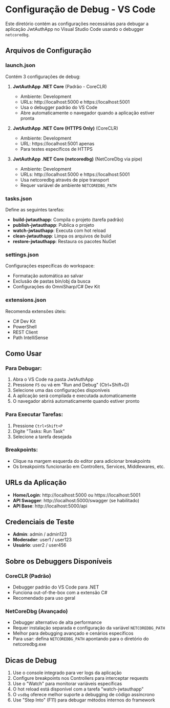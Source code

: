 # Configuração de Debug - VS Code

Este diretório contém as configurações necessárias para debugar a aplicação JwtAuthApp no Visual Studio Code usando o debugger `netcoredbg`.

## Arquivos de Configuração

### launch.json
Contém 3 configurações de debug:

1. **JwtAuthApp .NET Core** (Padrão - CoreCLR)
   - Ambiente: Development
   - URLs: http://localhost:5000 e https://localhost:5001
   - Usa o debugger padrão do VS Code
   - Abre automaticamente o navegador quando a aplicação estiver pronta

2. **JwtAuthApp .NET Core (HTTPS Only)** (CoreCLR)
   - Ambiente: Development
   - URL: https://localhost:5001 apenas
   - Para testes específicos de HTTPS

3. **JwtAuthApp .NET Core (netcoredbg)** (NetCoreDbg via pipe)
   - Ambiente: Development
   - URLs: http://localhost:5000 e https://localhost:5001
   - Usa netcoredbg através de pipe transport
   - Requer variável de ambiente `NETCOREDBG_PATH`

### tasks.json
Define as seguintes tarefas:

- **build-jwtauthapp**: Compila o projeto (tarefa padrão)
- **publish-jwtauthapp**: Publica o projeto
- **watch-jwtauthapp**: Executa com hot reload
- **clean-jwtauthapp**: Limpa os arquivos de build
- **restore-jwtauthapp**: Restaura os pacotes NuGet

### settings.json
Configurações específicas do workspace:
- Formatação automática ao salvar
- Exclusão de pastas bin/obj da busca
- Configurações do OmniSharp/C# Dev Kit

### extensions.json
Recomenda extensões úteis:
- C# Dev Kit
- PowerShell
- REST Client
- Path IntelliSense

## Como Usar

### Para Debugar:
1. Abra o VS Code na pasta JwtAuthApp
2. Pressione `F5` ou vá em "Run and Debug" (Ctrl+Shift+D)
3. Selecione uma das configurações disponíveis
4. A aplicação será compilada e executada automaticamente
5. O navegador abrirá automaticamente quando estiver pronto

### Para Executar Tarefas:
1. Pressione `Ctrl+Shift+P`
2. Digite "Tasks: Run Task"
3. Selecione a tarefa desejada

### Breakpoints:
- Clique na margem esquerda do editor para adicionar breakpoints
- Os breakpoints funcionarão em Controllers, Services, Middlewares, etc.

## URLs da Aplicação

- **Home/Login**: http://localhost:5000 ou https://localhost:5001
- **API Swagger**: http://localhost:5000/swagger (se habilitado)
- **API Base**: http://localhost:5000/api

## Credenciais de Teste

- **Admin**: admin / admin123
- **Moderador**: user1 / user123  
- **Usuário**: user2 / user456

## Sobre os Debuggers Disponíveis

### CoreCLR (Padrão)
- Debugger padrão do VS Code para .NET
- Funciona out-of-the-box com a extensão C#
- Recomendado para uso geral

### NetCoreDbg (Avançado)
- Debugger alternativo de alta performance
- Requer instalação separada e configuração da variável `NETCOREDBG_PATH`
- Melhor para debugging avançado e cenários específicos
- Para usar: defina `NETCOREDBG_PATH` apontando para o diretório do netcoredbg.exe

## Dicas de Debug

1. Use o console integrado para ver logs da aplicação
2. Configure breakpoints nos Controllers para interceptar requests
3. Use o "Watch" para monitorar variáveis específicas
4. O hot reload está disponível com a tarefa "watch-jwtauthapp"
5. O `vsdbg` oferece melhor suporte a debugging de código assíncrono
6. Use "Step Into" (F11) para debugar métodos internos do framework 